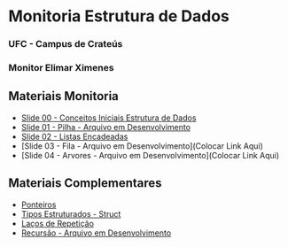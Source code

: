 # Monitoria Estrutura de Dados

### UFC - Campus de Crateús
### Monitor Elimar Ximenes 

## Materiais Monitoria

* [Slide 00 - Conceitos Iniciais Estrutura de Dados](https://docs.google.com/presentation/d/1uqsZDdBYEa7wnbQOMmKbH5WJIEJDghKB/edit#slide=id.p1)
* [Slide 01 - Pilha - Arquivo em Desenvolvimento]()
* [Slide 02 - Listas Encadeadas](https://docs.google.com/presentation/d/1wyNafq8HHcgesUIagupc5n1XF9OokEs4/edit?usp=sharing&ouid=116298311831963351430&rtpof=true&sd=true)
* [Slide 03 - Fila - Arquivo em Desenvolvimento](Colocar Link Aqui)
* [Slide 04 - Arvores - Arquivo em Desenvolvimento](Colocar Link Aqui)

## Materiais Complementares
* [Ponteiros](https://docs.google.com/presentation/d/1Qm4L766Dzi_Ihtb3jw2WzwIq7g7tnxpU/edit?usp=sharing&ouid=116298311831963351430&rtpof=true&sd=true)
* [Tipos Estruturados - Struct](https://docs.google.com/presentation/d/1HsKBh5gQuIeETFtZ1UoTtQlK9tHum62Z/edit?usp=sharing&ouid=116298311831963351430&rtpof=true&sd=true)
* [Laços de Repetição](https://docs.google.com/presentation/d/1C3S7TS15g2T-vEz7K6bZFzMjeS2DwXs0/edit#slide=id.p1)
* [Recursão - Arquivo em Desenvolvimento]()




